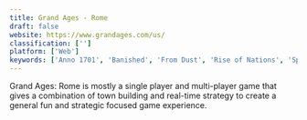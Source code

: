 ```yaml
---
title: Grand Ages - Rome
draft: false 
website: https://www.grandages.com/us/
classification: ['']
platform: ['Web']
keywords: ['Anno 1701', 'Banished', 'From Dust', 'Rise of Nations', 'Spacebase DF-9', 'SuperPower', 'The Settlers Online', 'Towns', 'Tropico', 'Warcraft III: Reign of Chaos']
---
```

Grand Ages: Rome is mostly a single player and multi-player game that gives a combination of town building and real-time strategy to create a general fun and strategic focused game experience.